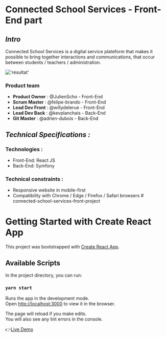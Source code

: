 # Connected School Services - Front-End part 

## **_Intro_**

Connected School Services is a digital service plateform that makes it possible to bring together interactions and communications, that occur between students / teachers / administration.

!['résultat'](./connected-school-services-front-react.jpg)
### Product team

- **Product Owner** : @JulienScho - Front-End
- **Scrum Master** : @felipe-brando - Front-End
- **Lead Dev Front** : @willydelerue - Front-End
- **Lead Dev Back** : @kevplanchais - Back-End
- **Git Master** : @adrien-dubois - Back-End

## **_Technical Specifications :_**

### Technologies :

- Front-End: React JS
- Back-End: Symfony
  
### Technical constraints :

- Responsive website in mobile-first
- Compatibility with Chrome / Edge / Firefox / Safari browsers # connected-school-services-front-project

# Getting Started with Create React App

This project was bootstrapped with [Create React App](https://github.com/facebook/create-react-app).

## Available Scripts

In the project directory, you can run:

### `yarn start`

Runs the app in the development mode.\
Open [http://localhost:3000](http://localhost:3000) to view it in the browser.

The page will reload if you make edits.\
You will also see any lint errors in the console.

👉[Live Demo](http://connectedschoolservices.surge.sh/)
